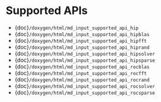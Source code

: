 # Supported APIs

- {doc}`/doxygen/html/md_input_supported_api_hip`
- {doc}`/doxygen/html/md_input_supported_api_hipblas`
- {doc}`/doxygen/html/md_input_supported_api_hipfft`
- {doc}`/doxygen/html/md_input_supported_api_hiprand`
- {doc}`/doxygen/html/md_input_supported_api_hipsolver`
- {doc}`/doxygen/html/md_input_supported_api_hipsparse`
- {doc}`/doxygen/html/md_input_supported_api_rocblas`
- {doc}`/doxygen/html/md_input_supported_api_rocfft`
- {doc}`/doxygen/html/md_input_supported_api_rocrand`
- {doc}`/doxygen/html/md_input_supported_api_rocsolver`
- {doc}`/doxygen/html/md_input_supported_api_rocsparse`
